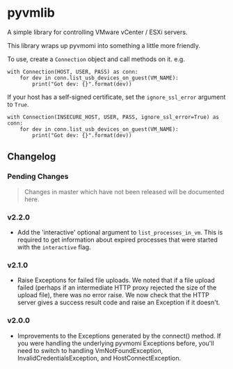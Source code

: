 # pyvmlib
A simple library for controlling VMware vCenter / ESXi servers.

This library wraps up pyvmomi into something a little more friendly.

To use, create a `Connection` object and call methods on it. e.g.

```
with Connection(HOST, USER, PASS) as conn:
    for dev in conn.list_usb_devices_on_guest(VM_NAME):
        print("Got dev: {}".format(dev))
```

If your host has a self-signed certificate, set the `ignore_ssl_error` argument to `True`.

```
with Connection(INSECURE_HOST, USER, PASS, ignore_ssl_error=True) as conn:
    for dev in conn.list_usb_devices_on_guest(VM_NAME):
        print("Got dev: {}".format(dev))
```

## Changelog

### Pending Changes

> Changes in master which have not been released will be documented here.

### v2.2.0

* Add the 'interactive' optional argument to `list_processes_in_vm`. This is
  required to get information about expired processes that were started with
  the `interactive` flag.

### v2.1.0

* Raise Exceptions for failed file uploads. We noted that if a file upload
  failed (perhaps if an intermediate HTTP proxy rejected the size of the
  upload file), there was no error raise. We now check that the HTTP server
  gives a success result code and raise an Exception if it doesn't.

### v2.0.0

* Improvements to the Exceptions generated by the connect() method. If you
  were handling the underlying pyvmomi Exceptions before, you'll need to
  switch to handling VmNotFoundException, InvalidCredentialsException, and
  HostConnectException.

